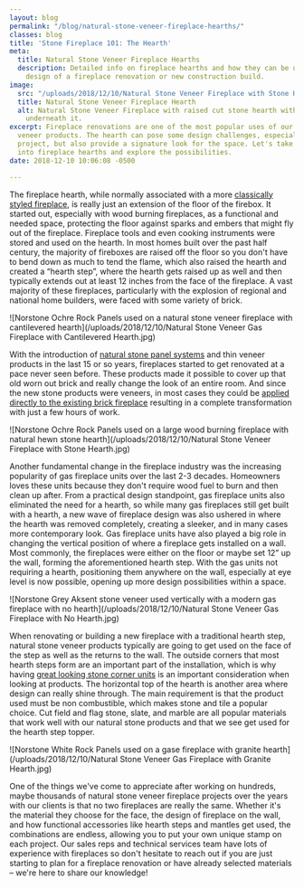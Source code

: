 ```yaml
---
layout: blog
permalink: "/blog/natural-stone-veneer-fireplace-hearths/"
classes: blog
title: 'Stone Fireplace 101: The Hearth'
meta:
  title: Natural Stone Veneer Fireplace Hearths
  description: Detailed info on fireplace hearths and how they can be used in the
    design of a fireplace renovation or new construction build.
image:
  src: "/uploads/2018/12/10/Natural Stone Veneer Fireplace with Stone Hearth.jpg"
  title: Natural Stone Veneer Fireplace Hearth
  alt: Natural Stone Veneer Fireplace with raised cut stone hearth with storage cubbies
    underneath it.
excerpt: Fireplace renovations are one of the most popular uses of our natural stone
  veneer products. The hearth can pose some design challenges, especially in a remodel
  project, but also provide a signature look for the space. Let's take a deep dive
  into fireplace hearths and explore the possibilities.
date: 2018-12-10 10:06:08 -0500

---
```

The fireplace hearth, while normally associated with a more [classically styled fireplace](https://www.norstoneusa.com/gallery/application/fireplace/), is really just an extension of the floor of the firebox. It started out, especially with wood burning fireplaces, as a functional and needed space, protecting the floor against sparks and embers that might fly out of the fireplace. Fireplace tools and even cooking instruments were stored and used on the hearth. In most homes built over the past half century, the majority of fireboxes are raised off the floor so you don't have to bend down as much to tend the flame, which also raised the hearth and created a “hearth step”, where the hearth gets raised up as well and then typically extends out at least 12 inches from the face of the fireplace. A vast majority of these fireplaces, particularly with the explosion of regional and national home builders, were faced with some variety of brick.

![Norstone Ochre Rock Panels used on a natural stone veneer fireplace with cantilevered hearth](/uploads/2018/12/10/Natural Stone Veneer Gas Fireplace with Cantilevered Hearth.jpg)

With the introduction of [natural stone panel systems](https://www.norstoneusa.com/) and thin veneer products in the last 15 or so years, fireplaces started to get renovated at a pace never seen before. These products made it possible to cover up that old worn out brick and really change the look of an entire room. And since the new stone products were veneers, in most cases they could be [applied directly to the existing brick fireplace](https://www.norstoneusa.com/blog/stone-veneer-over-brick-norstone-classroom-series/) resulting in a complete transformation with just a few hours of work.

![Norstone Ochre Rock Panels used on a large wood burning fireplace with natural hewn stone hearth](/uploads/2018/12/10/Natural Stone Veneer Fireplace with Stone Hearth.jpg)

Another fundamental change in the fireplace industry was the increasing popularity of gas fireplace units over the last 2-3 decades. Homeowners loves these units because they don't require wood fuel to burn and then clean up after.  From a practical design standpoint, gas fireplace units also eliminated the need for a hearth, so while many gas fireplaces still get built with a hearth, a new wave of fireplace design was also ushered in where the hearth was removed completely, creating a sleeker, and in many cases more contemporary look.  Gas fireplace units have also played a big role in changing the vertical position of where a fireplace gets installed on a wall.  Most commonly, the fireplaces were either on the floor or maybe set 12” up the wall, forming the aforementioned hearth step.  With the gas units not requiring a hearth, positioning them anywhere on the wall, especially at eye level is now possible, opening up more design possibilities within a space.

![Norstone Grey Aksent stone veneer used vertically with a modern gas fireplace with no hearth](/uploads/2018/12/10/Natural Stone Veneer Gas Fireplace with No Hearth.jpg)

When renovating or building a new fireplace with a traditional hearth step, natural stone veneer products typically are going to get used on the face of the step as well as the returns to the wall.  The outside corners that most hearth steps form are an important part of the installation, which is why having [great looking stone corner units](https://www.norstoneusa.com/blog/miter-cut-vs-corner-unit/) is an important consideration when looking at products.  The horizontal top of the hearth is another area where design can really shine through.  The main requirement is that the product used must be non combustible, which makes stone and tile a popular choice.  Cut field and flag stone, slate, and marble are all popular materials that work well with our natural stone products and that we see get used for the hearth step topper.

![Norstone White Rock Panels used on a gase fireplace with granite hearth](/uploads/2018/12/10/Natural Stone Veneer Gas Fireplace with Granite Hearth.jpg)

One of the things we've come to appreciate after working on hundreds, maybe thousands of natural stone veneer fireplace projects over the years with our clients is that no two fireplaces are really the same.  Whether it's the material they choose for the face, the design of fireplace on the wall, and how functional accessories like hearth steps and mantles get used, the combinations are endless, allowing you to put your own unique stamp on each project.  Our sales reps and technical services team have lots of experience with fireplaces so don't hesitate to reach out if you are just starting to plan for a fireplace renovation or have already selected materials – we're here to share our knowledge!